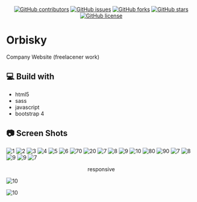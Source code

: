 
<div align="center">
  
[![GitHub contributors](https://img.shields.io/github/contributors/gaserashraf/orbisky)](https://github.com/orbisky/lucifer-theme/contributors)
[![GitHub issues](https://img.shields.io/github/issues/gaserashraf/orbisky)](https://github.com/gaserashraf/orbisky/issues)
[![GitHub forks](https://img.shields.io/github/forks/gaserashraf/orbisky)](https://github.com/gaserashraf/orbisky/network)
[![GitHub stars](https://img.shields.io/github/stars/gaserashraf/orbisky)](https://github.com/gaserashraf/orbisky/stargazers)
[![GitHub license](https://img.shields.io/github/license/gaserashraf/orbisky)](https://github.com/gaserashraf/orbisky/blob/master/LICENSE)

</div>

# Orbisky

Company Website (freelacener work)
## 💻 Build with
* html5
* sass
* javascript
* bootstrap 4
## 📷 Screen Shots
![1](ss/1.PNG)
![2](ss/2.PNG)
![3](ss/3.PNG)
![4](ss/4.PNG)
![5](ss/5.PNG)
![6](ss/6.PNG)
![70](ss/gif3.gif)
![20](ss/gif4.gif)
![7](ss/7.PNG)
![8](ss/8.PNG)
![9](ss/9.PNG)
![10](ss/10.PNG)
![80](ss/gif5.gif)
![90](ss/gif6.gif)
![7](ss/11.PNG)
![8](ss/12.PNG)
![9](ss/13.PNG)
![9](ss/14.PNG)
![7](ss/gif7.gif)
<div align="center">
 responsive
 </div>
 
![10](ss/gif8.gif)

![10](ss/f.PNG)


